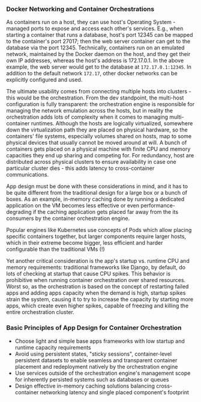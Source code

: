 ### Docker Networking and Container Orchestrations

As containers run on a host, they can use host's Operating System - managed ports to expose and access each other's services. E.g., when starting a container that runs a database, host's port 12345 can be mapped to the container's port 27017; then the web server container can get to the database via the port 12345. Technically, containers run on an emulated network, maintained by the Docker daemon on the host, and they get their own IP addresses, whereas the host's address is 172.17.0.1. In the above example, the web server would get to the database at `172.17.0.1:12345`. In addition to the default network `172.17`, other docker networks can be explicitly configured and used.

The ultimate usability comes from connecting multiple hosts into clusters - this would be the orchestration. From the dev standpoint, the multi-host configuration is fully transparent: the orchestration engine is responsible for managing the network emulation across the hosts, but in reality the orchestration adds lots of complexity when it comes to managing multi-container runtimes. Although the hosts are logically virtualized, somewhere down the virtualization path they are placed on physical hardware, so the containers' file systems, especially volumes shared on hosts, map to some physical devices that usually cannot be moved around at will. A bunch of containers gets placed on a physical machine with finite CPU and memory capacities they end up sharing and competing for. For redundancy, host are distributed across physical clusters to ensure availability in case one particular cluster dies - this adds latency to cross-container communications. 

App design must be done with these considerations in mind, and it has to be quite different from the traditional design for a large box or a bunch of boxes. As an example, in-memory caching done by running a dedicated application on the VM becomes less effective or even performance-degrading if the caching application gets placed far away from the its consumers by the container orchestration engine. 

Popular engines like Kubernetes use concepts of Pods which allow placing specific containers together, but larger components require larger hosts, which in their extreme become bigger, less efficient and harder configurable than the traditional VMs (!)

Yet another critical consideration is the app's startup vs. runtime CPU and memory requirements: traditional frameworks like Django, by default, do lots of checking at startup that cause CPU spikes. This behavior is prohibitive when running container orchestration over shared resources. Worst so, as the orchestration is based on the concept of restarting failed apps and adding apps capacity when the demand is high, startup spikes strain the system, causing it to try to increase the capacity by starting more apps, which create even higher spikes, capable of freezing and killing the entire orchestration cluster.

### Basic Principles of App Design for Container Orchestration 

- Choose light and simple base apps frameworks with low startup and runtime capacity requirements 
- Avoid using persistent states, "sticky sessions", container-level persistent datasets to enable seamless and transparent container placement and redeployment natively by the orchestration engine 
- Use services outside of the orchestration engine's management scope for inherently persisted systems such as databases or queues 
- Design effective in-memory caching solutions balancing cross-container networking latency and single placed component's footprint

